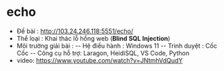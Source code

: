 # echo
- Đề bài              : http://103.24.246.118:5551/echo/
- Thể loại            : Khai thác lỗ hổng web (**Blind SQL Injection**)
- Môi trường giải bài :
-- Hệ điều hành  : Windows 11
-- Trình duyệt   : Cốc Cốc
-- Công cụ hỗ trợ: Laragon, HeidiSQL, VS Code, Python
- video: https://www.youtube.com/watch?v=JNtmhVdQudY